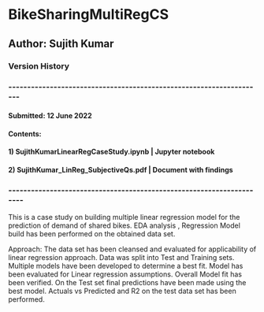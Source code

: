 # BikeSharingMultiRegCS
## Author: Sujith Kumar
###
### Version History
### --------------------------------------------------------------------
#### Submitted: 12 June 2022
#### Contents: 
#### 1) SujithKumarLinearRegCaseStudy.ipynb   | Jupyter notebook
#### 2) SujithKumar_LinReg_SubjectiveQs.pdf   | Document with findings
### ---------------------------------------------------------------------
This is a case study on building multiple linear regression model for the prediction of demand of shared bikes. 
EDA analysis , Regression Model build has been performed on the obtained data set.


Approach:
The data set has been cleansed and evaluated for applicability of linear regression approach.
Data was split into Test and Training sets.
Multiple models have been developed to determine a best fit.
Model has been evaluated for Linear regression assumptions.
Overall Model fit has been verified.
On the Test set final predictions have been made using the best model. 
Actuals vs Predicted and R2 on the test data set has been performed.
